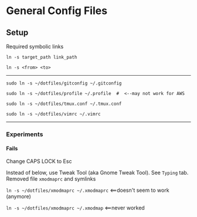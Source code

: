 # General Config Files

## Setup

Required symbolic links

`ln -s target_path link_path`

`ln -s <from> <to>`

-----------

```
sudo ln -s ~/dotfiles/gitconfig ~/.gitconfig

sudo ln -s ~/dotfiles/profile ~/.profile  #  <--may not work for AWS

sudo ln -s ~/dotfiles/tmux.conf ~/.tmux.conf

sudo ln -s ~/dotfiles/vimrc ~/.vimrc
```

-------------
### Experiments

#### Fails

Change CAPS LOCK to Esc

Instead of below, use Tweak Tool (aka Gnome Tweak Tool). See `Typing` tab. Removed file `xmodmaprc` and symlinks

`ln -s ~/dotfiles/xmodmaprc ~/.xmodmaprc` <==doesn't seem to work (anymore)

`ln -s ~/dotfiles/xmodmaprc ~/.xmodmap`  <==never worked
